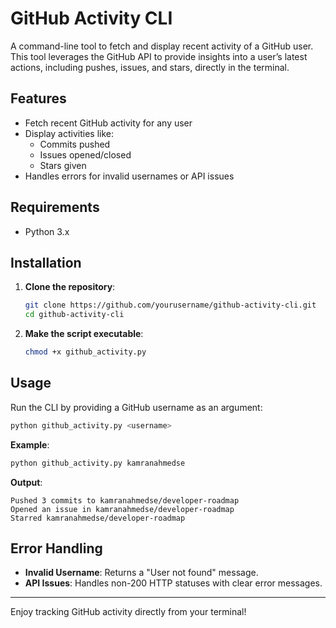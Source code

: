 # GitHub Activity CLI

A command-line tool to fetch and display recent activity of a GitHub user. This tool leverages the GitHub API to provide insights into a user’s latest actions, including pushes, issues, and stars, directly in the terminal.

## Features

- Fetch recent GitHub activity for any user
- Display activities like:
  - Commits pushed
  - Issues opened/closed
  - Stars given
- Handles errors for invalid usernames or API issues

## Requirements

- Python 3.x

## Installation

1. **Clone the repository**:
   ```bash
   git clone https://github.com/yourusername/github-activity-cli.git
   cd github-activity-cli
   ```
2. **Make the script executable**:
   ```bash
   chmod +x github_activity.py
   ```

## Usage

Run the CLI by providing a GitHub username as an argument:

```bash
python github_activity.py <username>
```

**Example**:
```bash
python github_activity.py kamranahmedse
```

**Output**:
```
Pushed 3 commits to kamranahmedse/developer-roadmap
Opened an issue in kamranahmedse/developer-roadmap
Starred kamranahmedse/developer-roadmap
```

## Error Handling

- **Invalid Username**: Returns a "User not found" message.
- **API Issues**: Handles non-200 HTTP statuses with clear error messages.

---

Enjoy tracking GitHub activity directly from your terminal!
